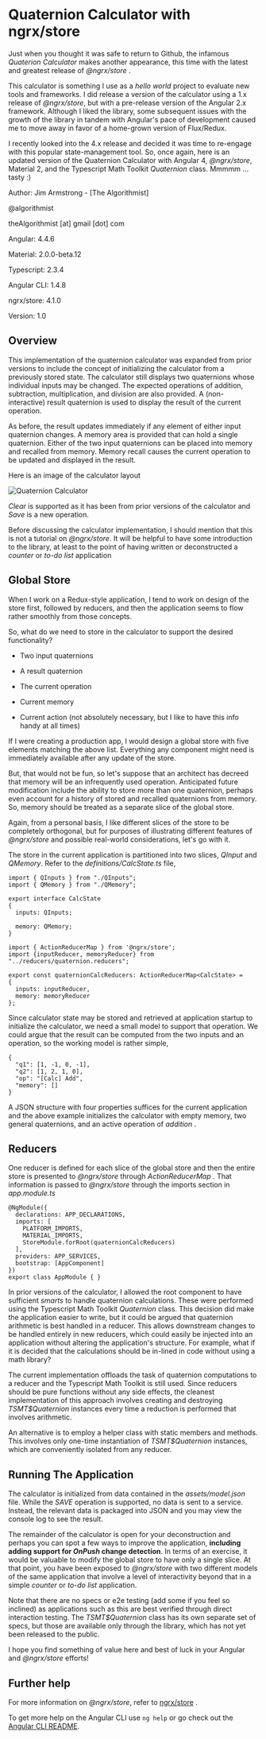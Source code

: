 # Quaternion Calculator with ngrx/store

Just when you thought it was safe to return to Github, the infamous _Quaterion Calculator_ makes another appearance, this time with the latest and greatest release of _@ngrx/store_ .  

This calculator is something I use as a _hello world_ project to evaluate new tools and frameworks.  I did release a version of the calculator using a 1.x release of _@ngrx/store_, but with a pre-release version of the Angular 2.x framework.  Although I liked the library, some subsequent issues with the growth of the library in tandem with Angular's pace of development caused me to move away in favor of a home-grown version of Flux/Redux.

I recently looked into the 4.x release and decided it was time to re-engage with this popular state-management tool.  So, once again, here is an updated version of the Quaternion Calculator with Angular 4, _@ngrx/store_, Material 2, and the Typescript Math Toolkit _Quaternion_ class.  Mmmmm ... tasty :)
 

Author:  Jim Armstrong - [The Algorithmist]

@algorithmist

theAlgorithmist [at] gmail [dot] com

Angular: 4.4.6

Material: 2.0.0-beta.12

Typescript: 2.3.4

Angular CLI: 1.4.8

ngrx/store: 4.1.0

Version: 1.0

## Overview

This implementation of the quaternion calculator was expanded from prior versions to include the concept of initializing the calculator from a previously stored state.  The calculator still displays two quaternions whose individual inputs may be changed.  The expected operations of addition, subtraction, multiplication, and division are also provided.  A (non-interactive) result quaternion is used to display the result of the current operation.

As before, the result updates immediately if any element of either input quaternion changes.  A memory area is provided that can hold a single quaternion.  Either of the two input quaternions can be placed into memory and recalled from memory.  Memory recall causes the current operation to be updated and displayed in the result.

Here is an image of the calculator layout

![Quaternion Calculator](http://algorithmist.net/image/qc.png "Quaternion Calculator")

_Clear_ is supported as it has been from prior versions of the calculator and _Save_ is a new operation.

Before discussing the calculator implementation, I should mention that this is not a tutorial on _@ngrx/store_.  It will be helpful to have some introduction to the library, at least to the point of having written or deconstructed a _counter_ or _to-do list_ application


## Global Store

When I work on a Redux-style application, I tend to work on design of the store first, followed by reducers, and then the application seems to flow rather smoothly from those concepts.

So, what do we need to store in the calculator to support the desired functionality?

* Two input quaternions

* A result quaternion

* The current operation

* Current memory

* Current action (not absolutely necessary, but I like to have this info handy at all times)

If I were creating a production app, I would design a global store with five elements matching the above list.  Everything any component might need is immediately available after any update of the store.

But, that would not be fun, so let's suppose that an architect has decreed that memory will be an infrequently used operation.  Anticipated future modification include the ability to store more than one quaternion, perhaps even account for a history of stored and recalled quaternions from memory.  So, memory should be treated as a separate slice of the global store.

Again, from a personal basis, I like different slices of the store to be completely orthogonal, but for purposes of illustrating different features of _@ngrx/store_ and possible real-world considerations, let's go with it.

The store in the current application is partitioned into two slices, _QInput_ and _QMemory_.  Refer to the _definitions/CalcState.ts_ file,

```
import { QInputs } from "./QInputs";
import { QMemory } from "./QMemory";

export interface CalcState
{
  inputs: QInputs;

  memory: QMemory;
}

import { ActionReducerMap } from '@ngrx/store';
import {inputReducer, memoryReducer} from "../reducers/quaternion.reducers";

export const quaternionCalcReducers: ActionReducerMap<CalcState> =
{
  inputs: inputReducer,
  memory: memoryReducer
};
```

Since calculator state may be stored and retrieved at application startup to initialize the calculator, we need a small model to support that operation.  We could argue that the result can be computed from the two inputs and an operation, so the working model is rather simple,

```
{
  "q1": [1, -1, 0, -1],
  "q2": [1, 2, 1, 0],
  "op": "[Calc] Add",
  "memory": []
}
```

A JSON structure with four properties suffices for the current application and the above example initializes the calculator with empty memory, two general quaternions, and an active operation of _addition_ .


## Reducers

One reducer is defined for each slice of the global store and then the entire store is presented to _@ngrx/store_ through _ActionReducerMap<CalcState>_ .  That information is passed to _@ngrx/store_ through the imports section in _app.module.ts_

```
@NgModule({
  declarations: APP_DECLARATIONS,
  imports: [
    PLATFORM_IMPORTS,
    MATERIAL_IMPORTS,
    StoreModule.forRoot(quaternionCalcReducers)
  ],
  providers: APP_SERVICES,
  bootstrap: [AppComponent]
})
export class AppModule { }
``` 

In prior versions of the calculator, I allowed the root component to have sufficient _smarts_ to handle quaternion calculations.  These were performed using the Typescript Math Toolkit _Quaternion_ class.  This decision did make the application easier to write, but it could be argued that quaternion arithmetic is best handled in a reducer.  This allows downstream changes to be handled entirely in new reducers, which could easily be injected into an application without altering the application's structure.  For example, what if it is decided that the calculations should be in-lined in code without using a math library?

The current implementation offloads the task of quaternion computations to a reducer and the Typescript Math Toolkit is still used.  Since reducers should be pure functions without any side effects, the cleanest implementation of this approach involves creating and destroying _TSMT$Quaternion_ instances every time a reduction is performed that involves arithmetic.

An alternative is to employ a helper class with static members and methods.  This involves only one-time instantiation of _TSMT$Quaternion_ instances, which are conveniently isolated from any reducer.


## Running The Application

The calculator is initialized from data contained in the _assets/model.json_ file.  While the _SAVE_ operation is supported, no data is sent to a service.  Instead, the relevant data is packaged into JSON and you may view the console log to see the result.

The remainder of the calculator is open for your deconstruction and perhaps you can spot a few ways to improve the application, **including adding support for _OnPush_ change detection**.  In terms of an exercise, it would be valuable to modify the global store to have only a single slice.  At that point, you have been exposed to _@ngrx/store_ with two different models of the same application that involve a level of interactivity beyond that in a simple _counter_ or _to-do list_ application.

Note that there are no specs or e2e testing (add some if you feel so inclined) as applications such as this are best verified through direct interaction testing.  The _TSMT$Quaternion_ class has its own separate set of specs, but those are available only through the library, which has not yet been released to the public.

I hope you find something of value here and best of luck in your Angular and _@ngrx/store_ efforts!


## Further help

For more information on _@ngrx/store_, refer to [ngrx/store](https://github.com/ngrx/platform) .

To get more help on the Angular CLI use `ng help` or go check out the [Angular CLI README](https://github.com/angular/angular-cli/blob/master/README.md).
